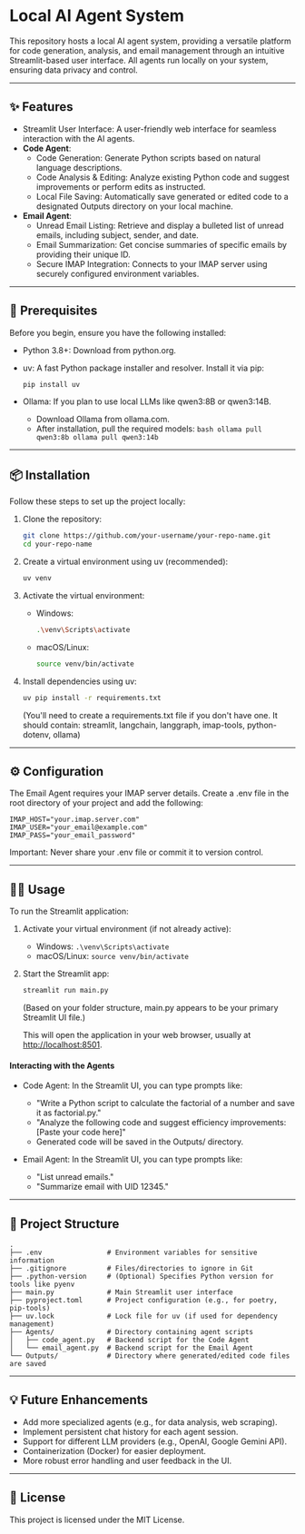 # Local AI Agent System

This repository hosts a local AI agent system, providing a versatile platform for code generation, analysis, and email management through an intuitive Streamlit-based user interface. All agents run locally on your system, ensuring data privacy and control.

---

## ✨ Features

* Streamlit User Interface: A user-friendly web interface for seamless interaction with the AI agents.
* **Code Agent**:
  * Code Generation: Generate Python scripts based on natural language descriptions.
  * Code Analysis & Editing: Analyze existing Python code and suggest improvements or perform edits as instructed.
  * Local File Saving: Automatically save generated or edited code to a designated Outputs directory on your local machine.
* **Email Agent**:
  * Unread Email Listing: Retrieve and display a bulleted list of unread emails, including subject, sender, and date.
  * Email Summarization: Get concise summaries of specific emails by providing their unique ID.
  * Secure IMAP Integration: Connects to your IMAP server using securely configured environment variables.

---

## 🚀 Prerequisites

Before you begin, ensure you have the following installed:

* Python 3.8+: Download from python.org.
* uv: A fast Python package installer and resolver. Install it via pip:

    ```bash
    pip install uv
    ```

* Ollama: If you plan to use local LLMs like qwen3:8B or qwen3:14B.
  * Download Ollama from ollama.com.
  * After installation, pull the required models:
        ```bash
        ollama pull qwen3:8b
        ollama pull qwen3:14b
        ```

---

## 📦 Installation

Follow these steps to set up the project locally:

1. Clone the repository:

    ```bash
    git clone https://github.com/your-username/your-repo-name.git
    cd your-repo-name
    ```

2. Create a virtual environment using uv (recommended):

    ```bash
    uv venv
    ```

3. Activate the virtual environment:
    * Windows:

        ```bash
        .\venv\Scripts\activate
        ```

    * macOS/Linux:

        ```bash
        source venv/bin/activate
        ```

4. Install dependencies using uv:

    ```bash
    uv pip install -r requirements.txt
    ```

    (You'll need to create a requirements.txt file if you don't have one. It should contain: streamlit, langchain, langgraph, imap-tools, python-dotenv, ollama)

---

## ⚙️ Configuration

The Email Agent requires your IMAP server details. Create a .env file in the root directory of your project and add the following:

```env
IMAP_HOST="your.imap.server.com"
IMAP_USER="your_email@example.com"
IMAP_PASS="your_email_password"
```

Important: Never share your .env file or commit it to version control.

---

## 🏃‍♀️ Usage

To run the Streamlit application:

1. Activate your virtual environment (if not already active):
    * Windows: `.\venv\Scripts\activate`
    * macOS/Linux: `source venv/bin/activate`

2. Start the Streamlit app:

    ```bash
    streamlit run main.py
    ```

    (Based on your folder structure, main.py appears to be your primary Streamlit UI file.)

    This will open the application in your web browser, usually at <http://localhost:8501>.

#### Interacting with the Agents

* Code Agent: In the Streamlit UI, you can type prompts like:
  * "Write a Python script to calculate the factorial of a number and save it as factorial.py."
  * "Analyze the following code and suggest efficiency improvements: [Paste your code here]"
  * Generated code will be saved in the Outputs/ directory.

* Email Agent: In the Streamlit UI, you can type prompts like:
  * "List unread emails."
  * "Summarize email with UID 12345."

---

## 📂 Project Structure

```file
.
├── .env                # Environment variables for sensitive information
├── .gitignore          # Files/directories to ignore in Git
├── .python-version     # (Optional) Specifies Python version for tools like pyenv
├── main.py             # Main Streamlit user interface
├── pyproject.toml      # Project configuration (e.g., for poetry, pip-tools)
├── uv.lock             # Lock file for uv (if used for dependency management)
├── Agents/             # Directory containing agent scripts
│   ├── code_agent.py   # Backend script for the Code Agent
│   └── email_agent.py  # Backend script for the Email Agent
└── Outputs/            # Directory where generated/edited code files are saved
```

---

## 💡 Future Enhancements

* Add more specialized agents (e.g., for data analysis, web scraping).
* Implement persistent chat history for each agent session.
* Support for different LLM providers (e.g., OpenAI, Google Gemini API).
* Containerization (Docker) for easier deployment.
* More robust error handling and user feedback in the UI.

---

## 📄 License

This project is licensed under the MIT License.
